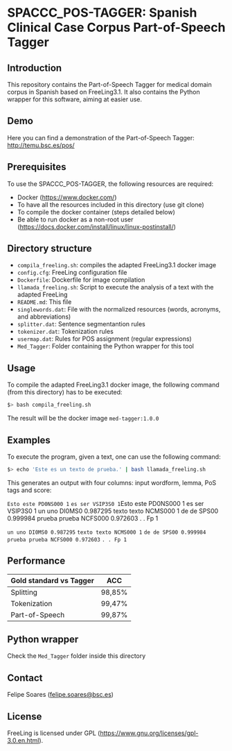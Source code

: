 # SPACCC_POS-TAGGER: Spanish Clinical Case Corpus Part-of-Speech Tagger


## Introduction

This repository contains the Part-of-Speech Tagger for medical domain corpus in Spanish based on FreeLing3.1.
It also contains the Python wrapper for this software, aiming at easier use.

## Demo

Here you can find a demonstration of the Part-of-Speech Tagger: http://temu.bsc.es/pos/ 


## Prerequisites

To use the SPACCC_POS-TAGGER, the following resources are required:
* Docker (https://www.docker.com/)
* To have all the resources included in this directory (use git clone)
* To compile the docker container (steps detailed below)
* Be able to run docker as a non-root user (https://docs.docker.com/install/linux/linux-postinstall/)

## Directory structure

* `compila_freeling.sh`:  compiles the adapted FreeLing3.1 docker image
* `config.cfg`: FreeLing configuration file
* `Dockerfile`: Dockerfile for image compilation
* `llamada_freeling.sh`: Script to execute the analysis of a text with the adapted FreeLing 
* `README.md`: This file
* `singlewords.dat`: File with the normalized resources (words, acronyms, and abbreviations)
* `splitter.dat`: Sentence segmentantion rules
* `tokenizer.dat`: Tokenization rules
* `usermap.dat`: Rules for POS assignment (regular expressions)
* `Med_Tagger`: Folder containing the Python wrapper for this tool

## Usage

To compile the adapted FreeLing3.1 docker image, the following command (from this directory) has to be executed:

```bash
$> bash compila_freeling.sh
```
The result will be the docker image  `med-tagger:1.0.0`

## Examples

To execute the program, given a text, one can use the following command:
```bash
$> echo 'Este es un texto de prueba.' | bash llamada_freeling.sh
```
This generates an output with four columns: input wordform, lemma, PoS tags and score:

`Esto este PD0NS000 1`
`es ser VSIP3S0 1`Esto este PD0NS000 1
es ser VSIP3S0 1
un uno DI0MS0 0.987295
texto texto NCMS000 1
de de SPS00 0.999984
prueba prueba NCFS000 0.972603
. . Fp 1

`un uno DI0MS0 0.987295`
`texto texto NCMS000 1`
`de de SPS00 0.999984`
`prueba prueba NCFS000 0.972603`
`. . Fp 1`

## Performance

| Gold standard vs Tagger |   ACC  |
| ----------------------  | ------ |
| Splitting               | 98,85% |
| Tokenization            | 99,47% |
| Part-of-Speech          | 99,87% |


## Python wrapper

Check the `Med_Tagger` folder inside this directory

## Contact

Felipe Soares (felipe.soares@bsc.es)

## License

FreeLing is licensed under GPL (https://www.gnu.org/licenses/gpl-3.0.en.html). 
